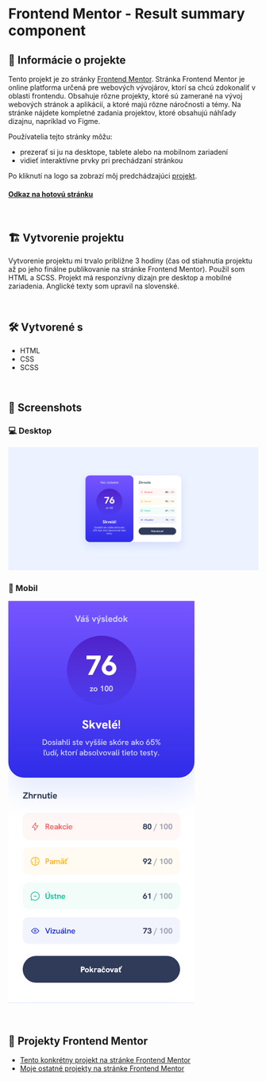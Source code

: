 # Frontend Mentor - Result summary component

## 📝 Informácie o projekte

Tento projekt je zo stránky [Frontend Mentor](https://www.frontendmentor.io/challenges/results-summary-component-CE_K6s0maV). Stránka Frontend Mentor je online platforma určená pre webových vývojárov, ktorí sa chcú zdokonaliť v oblasti frontendu. Obsahuje rôzne projekty, ktoré sú zamerané na vývoj webových stránok a aplikácií, a ktoré majú rôzne náročnosti a témy. Na stránke nájdete kompletné zadania projektov, ktoré obsahujú náhľady dizajnu, napríklad vo Figme.

Používatelia tejto stránky môžu:

- prezerať si ju na desktope, tablete alebo na mobilnom zariadení
- vidieť interaktívne prvky pri prechádzaní stránkou

Po kliknutí na logo sa zobrazí môj predchádzajúci [projekt](https://github.com/tomasdunik/frontend-mentor__typemaster-pre-launch-landing-page).

#### [Odkaz na hotovú stránku](https://tomasdunik.github.io/frontend-mentor__results-summary-component/)

<br/>

## 🏗️ Vytvorenie projektu

Vytvorenie projektu mi trvalo približne 3 hodiny (čas od stiahnutia projektu až po jeho finálne publikovanie na stránke Frontend Mentor). Použil som HTML a SCSS. Projekt má responzívny dizajn pre desktop a mobilné zariadenia. Anglické texty som upravil na slovenské.

<br/>

## 🛠️ Vytvorené s

- HTML
- CSS
- SCSS

<br/>

## 📸 Screenshots

### 💻 Desktop

![](./assets/images/screenshot-desktop.png)

### 📱 Mobil

![](./assets/images/screenshot-mobil.png)

<br/>

## 🔗 Projekty Frontend Mentor

- [Tento konkrétny projekt na stránke Frontend Mentor](https://www.frontendmentor.io/solutions/my-version-results-summary-component-a45p4u7tI1)
- [Moje ostatné projekty na stránke Frontend Mentor](https://www.frontendmentor.io/profile/WeekendsProgrammer)
